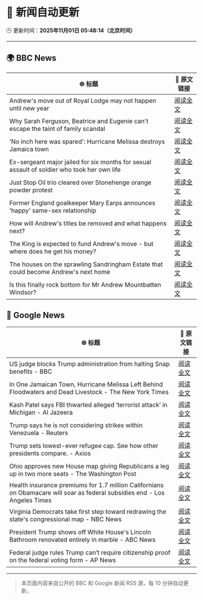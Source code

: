 # 🧠 新闻自动更新

🕒 更新时间：**2025年11月01日 05:48:14（北京时间）**

---

## 🌍 BBC News

| 🌐 标题 | 🔗 原文链接 |
|--------|-------------|
| Andrew's move out of Royal Lodge may not happen until new year | [阅读全文](https://www.bbc.com/news/articles/c2emmdnw82yo?at_medium=RSS&at_campaign=rss) |
| Why Sarah Ferguson, Beatrice and Eugenie can't escape the taint of family scandal | [阅读全文](https://www.bbc.com/news/articles/cy8vrzpgxnro?at_medium=RSS&at_campaign=rss) |
| 'No inch here was spared': Hurricane Melissa destroys Jamaica town | [阅读全文](https://www.bbc.com/news/videos/ce3xxzg09gro?at_medium=RSS&at_campaign=rss) |
| Ex-sergeant major jailed for six months for sexual assault of soldier who took her own life | [阅读全文](https://www.bbc.com/news/articles/cvgd1zk5nrgo?at_medium=RSS&at_campaign=rss) |
| Just Stop Oil trio cleared over Stonehenge orange powder protest | [阅读全文](https://www.bbc.com/news/articles/cjekdqj7529o?at_medium=RSS&at_campaign=rss) |
| Former England goalkeeper Mary Earps announces 'happy' same-sex relationship | [阅读全文](https://www.bbc.com/news/articles/c620lyx5p17o?at_medium=RSS&at_campaign=rss) |
| How will Andrew's titles be removed and what happens next? | [阅读全文](https://www.bbc.com/news/articles/c5ylk9r336zo?at_medium=RSS&at_campaign=rss) |
| The King is expected to fund Andrew's move - but where does he get his money? | [阅读全文](https://www.bbc.com/news/articles/cwy5lzq94gqo?at_medium=RSS&at_campaign=rss) |
| The houses on the sprawling Sandringham Estate that could become Andrew's next home | [阅读全文](https://www.bbc.com/news/articles/c201zvrpvw9o?at_medium=RSS&at_campaign=rss) |
| Is this finally rock bottom for Mr Andrew Mountbatten Windsor? | [阅读全文](https://www.bbc.com/news/articles/c62elnjnqqxo?at_medium=RSS&at_campaign=rss) |

## 📰 Google News

| 🌐 标题 | 🔗 原文链接 |
|--------|-------------|
| US judge blocks Trump administration from halting Snap benefits - BBC | [阅读全文](https://news.google.com/rss/articles/CBMiWkFVX3lxTFBxX25wMUxHS3lrYklPeWU3MVhYcHpVUnFsOWJLUmpOVlFoazZNMXBOX1hCTkNCblJTSjMxemhpV1F3UVFEcE5wcV9xMVMxWllmQ25qQmtoR1Zqd9IBX0FVX3lxTE1LamNpVVM3MnRpcTJXc0k4bWpCSFpGQWJLeVVjTUltWVpncjllSG1ZNDVUWEFuTERZZDRtdzdlMnd6d0F2ZlBqaVcwYTR2UW9BY0h0TjhGc2E5REl1M1hv?oc=5) |
| In One Jamaican Town, Hurricane Melissa Left Behind Floodwaters and Dead Livestock - The New York Times | [阅读全文](https://news.google.com/rss/articles/CBMikwFBVV95cUxQaUs0bmNXeFFZTGJtRTAzaEZpdm1TM0NFSTNmNVBaVF95RTJiUlQxUTJTNFpOam9RMXhoU28tVUNUQ1BfRUwxQXpwUGJYZUJITHFMSWN3clBsNEczVmJpTTRaVW1uYl9MZXFob3hIOERlTkdVX3NSS19DMGwwY0RvRmFyR2xmZXJZdGpoOVhBb3NvMzA?oc=5) |
| Kash Patel says FBI thwarted alleged ‘terrorist attack’ in Michigan - Al Jazeera | [阅读全文](https://news.google.com/rss/articles/CBMiqwFBVV95cUxOYmVTSTE0VzcxeG1wSU5TbDNLa21Rb25IcDgzUVZJVkpXTUZWQnUzZ3IyRVBqeWRmZmpFRkoyeXdDRUlBcTZyTTRIMTRtT2VDSlhJeDFhTEpCNTNNMTJOd2NzdDNqa1V3Mm4zdXBLVFozMlpXSWRaNEhhN0ZaN3pmRmZKUTNRcnJCTWZlQnRVOUllWEZYaEs3TXVTV19CUnlLVWxCMDd6QVBKVjDSAbABQVVfeXFMUHpJV3NoTTJQVm5jdmhBNXpyYndUay1UMXFTSE5LTS1QUjZQZmZBN3ppMHAwMkNLVmwzMmE2M2Izak1CeG00Y01fRDhJNm95dzdoTDkyV05LZnFkNnIxTEdKQzBlTW1rSXNzTElUcEhjQ2Z4YzQ2SXlWTm9VN2FGZTUydThNU1h0SkR2ckMwdEdzcGZ2Q25GU0hKWkNWS1BPdU1FX2JjZ0lwYjgydzZtX3g?oc=5) |
| Trump says he is not considering strikes within Venezuela - Reuters | [阅读全文](https://news.google.com/rss/articles/CBMirAFBVV95cUxQQzlBYmxUdl9PTThXVXJXZHBLMWtObkc2ZlRWeWloLUliQ3lQM2E3TjVydUx2ZW02dnhQY1lobWlCcE5FY2JScVpEbGphU0Z1YlUyMzNzMUhNelM4UmNYbnpHcGdpdXRWb2JEVHkzNEw0RVJZM1E5TGpqTEQwUWs2Z0tRNWF2X2syZ1RmYTNWeGpuNnZFbjZ2d0MyaGpGRmxDWk1GcjRnbzFrc2Vj?oc=5) |
| Trump sets lowest-ever refugee cap. See how other presidents compare. - Axios | [阅读全文](https://news.google.com/rss/articles/CBMijgFBVV95cUxPVzBONDdMamtrQml0XzFGR0lkRkRwTG1jN044Wm9Bd1NhLXFVeUwxbDIweU11anFWc2JxdHAwUklCVnZXODRZV1ZuSEdsWjJTRVBZd290SDhtMVJmMWE1X2JfcTMySG1KanRqNUFGbDJNWFpHeGwzbTZDd0pmVkhIcWplVVNNcGxWTVVUN1dB?oc=5) |
| Ohio approves new House map giving Republicans a leg up in two more seats - The Washington Post | [阅读全文](https://news.google.com/rss/articles/CBMijwFBVV95cUxNNy1MV2EtZXBOdzdUdDhfT0twUl9zQjZVQlBuXzNaRTE1WUZrM1lTblNCLURqU0kyREkzdnc0YkNZTEsza0wyal9IU1ZhYlp5REZFd0hPa21oWmc2VmhHQTJDQk9EX0pXVDRuZ0V0Y21rX1QwR0FIeS1TTERFenQxekVXOFNOeWVVak9kZXN4RQ?oc=5) |
| Health insurance premiums for 1.7 million Californians on Obamacare will soar as federal subsidies end - Los Angeles Times | [阅读全文](https://news.google.com/rss/articles/CBMi6AFBVV95cUxNTWRfdk9nSzZzTXRvYV9OWnRzRWx3T2R6RHdoMXYycTctQTQ4RXU4NmI3Z3R6SWlMVDdQM1diTk54ZDRQalZabkZYaHpHbU1mTE1kRWRqc01lRUxsWi13MFp2Wmxic3N6aUo4U042Zk5GcF9uR1pfU29LVUw4MHB6UEFCdVJnTWlTY3NhbG93THBxUnU1RV9ZTWZZbXk0amRjYzQ3Z0RHbXZUZDY3UzhrSDVtb2Z0eEFrd0xydUZnTW5taFNzaXd4QU12U1FXQU93eEhkUUZkQ2NnT0o5OG5tei1WZHNIT0dQ?oc=5) |
| Virginia Democrats take first step toward redrawing the state's congressional map - NBC News | [阅读全文](https://news.google.com/rss/articles/CBMiwAFBVV95cUxOWXJOUEp4WDdCSktlTmNhMXRsSW4tYThobExzbUdOWVRKd2FMQVR0U1FRdUxycHNmX0RhUUZjWUZlMEE4VGNWY0JZRkV0U29tTUkyeGw4ajUwQzJHaWNLV3BwcExXaDBNY1NOSnk5MG9hMTdLenVLWjRHckotanFVM1NiaTJxLUhfWVVtMHdYVWstTjFGSzI5eWx4TWZoTmhacHJfMlE3LXVBNTBxdzVfcGJULUdlRUxWc0RLWVJpQkLSAVZBVV95cUxNZnNhZUdRYk9Cdl9QQ0l6QmlKUkxEV1pLcGFRWEF6UWlXbFhmR01tSm9kaUlRbWo5VEcxNEltYzZDV3ozbzV0S0p4OGRvaGlHQ1NzWkJNZw?oc=5) |
| President Trump shows off White House's Lincoln Bathroom renovated entirely in marble - ABC News | [阅读全文](https://news.google.com/rss/articles/CBMiqAFBVV95cUxOMHdzV01rYlJWTmRPSVRYdUJscGF2aWZwT2NnOE1INklzTldGdGE2emhXckRwTTdUSUF5WGtjUk5nb1JmMWVQV3haN01ETFFodUtnMG5CcXlNcnp6c1lZRUNGcHdsRjI4ZDgxLXdyT0VXOHVMUU1uWGVuaTEtX1lKNVAyTS1XMmF1cjJnTWFCV2VrUHQ2bzJCcUxPRjlweWkxLVpWa1lZV3XSAa4BQVVfeXFMUHNKNWl5d0hYQWRoQ1lWNS1COGhqTmZwSTFwelRNREw5c0lUQkhrLXl4cGE1Y3huczdncC14YUFjTXZnenZCWlE0UFV3Mm0yeDBDb2JHN25vVTRnc3plSEV2MUlRbVY5WjhybWgzXy1iM1RGZVMtUnlJeHJ5M0YtdGJsaWdIeG5vTG1NT2RWMVRPWHEtZUY3bHNxaUZ3R3hLNWQ4cU5uMk5FUnFPNWlB?oc=5) |
| Federal judge rules Trump can’t require citizenship proof on the federal voting form - AP News | [阅读全文](https://news.google.com/rss/articles/CBMiswFBVV95cUxOVXhtc2VRLXZDdmdqQUVUMDZxUk0tLTJHN3A1ZUhqQlpXdzlCZGRGLWt3N2lZa2NiX1N0WEl0SUEwX3NBRlNHS2V4OWZDUGpackJHcmZLSFlkZURRdzdrNi0xZ3hZeHN6T19tMG9rR1E4eDBTdzJwX0t2dURoRWtkdUViWkFuU241QXA3emxzemp4VlNIbm1zVGI5VExGTFdOUGZvZU5Zc3UteEtmdDJCbWhYbw?oc=5) |

---
> 本页面内容来自公开的 BBC 和 Google 新闻 RSS 源，每 10 分钟自动更新。